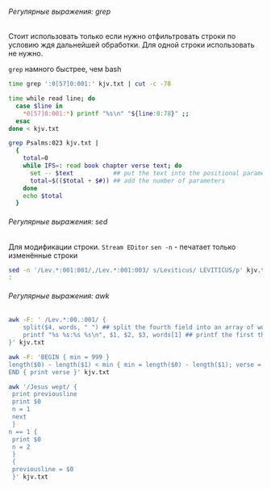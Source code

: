 ###### Регулярные выражения: grep

Стоит использовать только если нужно отфильтровать строки по условию ждя дальнейшей обработки.
Для одной строки использовать не нужно.

`grep` намного быстрее, чем bash
```bash
time grep ':0[57]0:001:' kjv.txt | cut -c -78
```
```bash
time while read line; do
  case $line in
    *0[57]0:001:*) printf "%s\n" "${line:0:78}" ;;
  esac
done < kjv.txt
```

```bash
grep Psalms:023 kjv.txt |
  {
    total=0
    while IFS=: read book chapter verse text; do
      set -- $text           ## put the text into the positional parameters
      total=$(($total + $#)) ## add the number of parameters
    done
    echo $total
  }
```

###### Регулярные выражения: sed
Для модификации строки.
`Stream EDitor`
`sen -n` - печатает только изменённые строки

```bash
sed -n '/Lev.*:001:001/,/Lev.*:001:003/ s/Leviticus/ LEVITICUS/p' kjv.txt | cut -c -78 # Отбирает 3 строки между регулярными
:                                                                                      # И меняет строчные буквы на заглавные
```

###### Регулярные выражения: awk

```bash
awk -F: ' /Lev.*:00.:001/ {
    split($4, words, " ") ## split the fourth field into an array of words
    printf "%s %s:%s %s\n", $1, $2, $3, words[1] ## printf the first three fields and the first word of the fourth
}' kjv.txt
```

```bash
awk -F: 'BEGIN { min = 999 }
length($0) - length($1) < min { min = length($0) - length($1); verse = $0 }
END { print verse }' kjv.txt
```

```bash
awk '/Jesus wept/ {
 print previousline
 print $0
 n = 1
 next
 }
n == 1 {
 print $0
 n = 2
 }
 {
 previousline = $0
 }' kjv.txt
```
